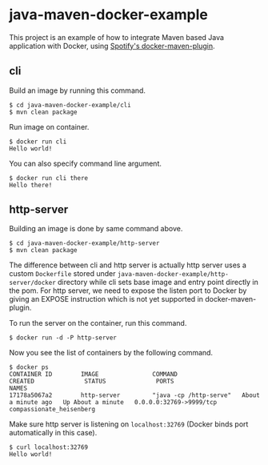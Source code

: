 # java-maven-docker-example
####

This project is an example of how to integrate Maven based Java application with Docker, using [Spotify's docker-maven-plugin](https://github.com/spotify/docker-maven-plugin).

## cli

Build an image by running this command.

```
$ cd java-maven-docker-example/cli
$ mvn clean package
```

Run image on container.

```
$ docker run cli
Hello world!
```

You can also specify command line argument.

```
$ docker run cli there
Hello there!
```

## http-server

Building an image is done by same command above.

```
$ cd java-maven-docker-example/http-server
$ mvn clean package
```

The difference between cli and http server is actually http server uses a custom `Dockerfile` stored under `java-maven-docker-example/http-server/docker` directory while cli sets base image and entry point directly in the pom. For http server, we need to expose the listen port to Docker by giving an EXPOSE instruction which is not yet supported in docker-maven-plugin.

To run the server on the container, run this command.

```
$ docker run -d -P http-server
```

Now you see the list of containers by the following command.

```
$ docker ps
CONTAINER ID        IMAGE               COMMAND                  CREATED              STATUS              PORTS                     NAMES
17178a5067a2        http-server         "java -cp /http-serve"   About a minute ago   Up About a minute   0.0.0.0:32769->9999/tcp   compassionate_heisenberg
```

Make sure http server is listening on `localhost:32769` (Docker binds port automatically in this case).

```
$ curl localhost:32769
Hello world!
```
